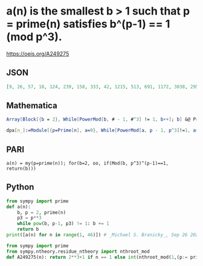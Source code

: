 # a\(n\) is the smallest b \> 1 such that p \= prime\(n\) satisfies b^\(p\-1\) \=\= 1 \(mod p^3\)\.
https://oeis.org/A249275
## JSON
```JSON
[9, 26, 57, 18, 124, 239, 158, 333, 42, 1215, 513, 691, 1172, 3038, 295, 1468, 2511, 15458, 3859, 6372, 923, 1523, 5436, 1148, 412, 4943, 4432, 5573, 476, 68, 21304, 30422, 6021, 8881, 33731, 25667, 3868, 3170, 17987, 26626, 43588, 7296, 14628, 22076, 138057]
```
## Mathematica
```Mathematica
Array[Block[{b = 2}, While[PowerMod[b, # - 1, #^3] != 1, b++]; b] &@ Prime@ # &, 45] (* _Michael De Vlieger_, Nov 25 2018 *)
```
```Mathematica
dpa[n_]:=Module[{p=Prime[n], a=9}, While[PowerMod[a, p - 1, p^3]!=1, a++]; a]; Array[dpa, 50] (* _Vincenzo Librandi_, Nov 30 2018 *)
```
## PARI
```PARI
a(n) = my(p=prime(n)); for(b=2, oo, if(Mod(b, p^3)^(p-1)==1, return(b)))
```
## Python
```Python
from sympy import prime
def a(n):
    b, p = 2, prime(n)
    p3 = p**3
    while pow(b, p-1, p3) != 1: b += 1
    return b
print([a(n) for n in range(1, 46)]) # _Michael S. Branicky_, Sep 26 2021
```
```Python
from sympy import prime
from sympy.ntheory.residue_ntheory import nthroot_mod
def A249275(n): return 2**3+1 if n == 1 else int(nthroot_mod(1,(p:= prime(n))-1,p**3,True)[1]) # _Chai Wah Wu_, May 17 2022
```
